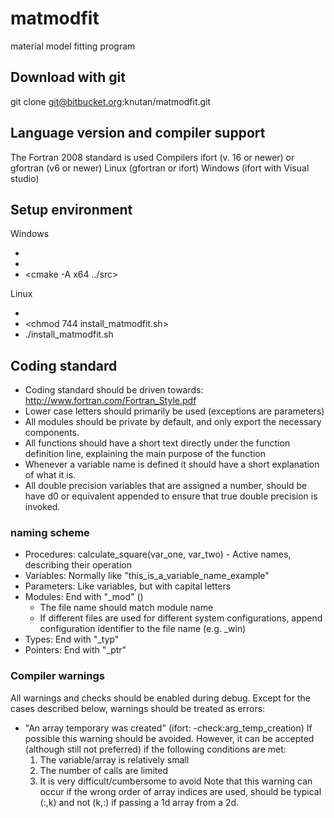 # matmodfit 
material model fitting program

## Download with git
git clone git@bitbucket.org:knutan/matmodfit.git

## Language version and compiler support
The Fortran 2008 standard is used
Compilers ifort (v. 16 or newer) or gfortran (v6 or newer)
Linux (gfortran or ifort)
Windows (ifort with Visual studio)

## Setup environment
Windows
* <mkdir build>
* <cd build>
* <cmake -A x64 ../src>

Linux
* <cd scripts>
* <chmod 744 install_matmodfit.sh>
* ./install_matmodfit.sh

## Coding standard
- Coding standard should be driven towards: http://www.fortran.com/Fortran_Style.pdf
- Lower case letters should primarily be used (exceptions are parameters)
- All modules should be private by default, and only export the necessary components. 
- All functions should have a short text directly under the function definition line, explaining the main purpose of the function
- Whenever a variable name is defined it should have a short explanation of what it is. 
- All double precision variables that are assigned a number, should be have d0 or equivalent appended to ensure that true double precision is invoked. 

### naming scheme
- Procedures: calculate_square(var_one, var_two) - Active names, describing their operation
- Variables: Normally like "this_is_a_variable_name_example"
- Parameters: Like variables, but with capital letters
- Modules: End with "_mod" ()
    - The file name should match module name 
    - If different files are used for different system configurations, append configuration identifier to the file name (e.g. _win)
- Types: End with "_typ"
- Pointers: End with "_ptr"

### Compiler warnings
All warnings and checks should be enabled during debug. 
Except for the cases described below, warnings should be treated as errors:
- "An array temporary was created" (ifort: -check:arg_temp_creation)
    If possible this warning should be avoided. However, it can be accepted (although still not preferred) if the following conditions are met:
    1) The variable/array is relatively small
    2) The number of calls are limited
    3) It is very difficult/cumbersome to avoid
    Note that this warning can occur if the wrong order of array indices are used, should be typical (:,k) and not (k,:) if passing a 1d array from a 2d. 
